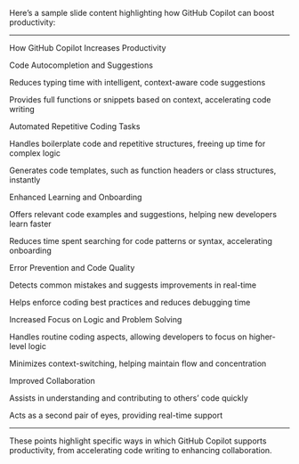 Here’s a sample slide content highlighting how GitHub Copilot can boost productivity:


---

How GitHub Copilot Increases Productivity

Code Autocompletion and Suggestions

Reduces typing time with intelligent, context-aware code suggestions

Provides full functions or snippets based on context, accelerating code writing


Automated Repetitive Coding Tasks

Handles boilerplate code and repetitive structures, freeing up time for complex logic

Generates code templates, such as function headers or class structures, instantly


Enhanced Learning and Onboarding

Offers relevant code examples and suggestions, helping new developers learn faster

Reduces time spent searching for code patterns or syntax, accelerating onboarding


Error Prevention and Code Quality

Detects common mistakes and suggests improvements in real-time

Helps enforce coding best practices and reduces debugging time


Increased Focus on Logic and Problem Solving

Handles routine coding aspects, allowing developers to focus on higher-level logic

Minimizes context-switching, helping maintain flow and concentration


Improved Collaboration

Assists in understanding and contributing to others’ code quickly

Acts as a second pair of eyes, providing real-time support




---

These points highlight specific ways in which GitHub Copilot supports productivity, from accelerating code writing to enhancing collaboration.

